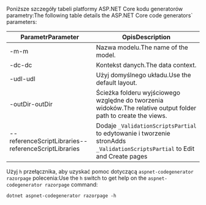 <a name="codegenerator"></a> <span data-ttu-id="bec0e-101">Poniższe szczegóły tabeli platformy ASP.NET Core kodu generatorów parametry:</span><span class="sxs-lookup"><span data-stu-id="bec0e-101">The following table details the ASP.NET Core code generators\` parameters:</span></span>

| <span data-ttu-id="bec0e-102">Parametr</span><span class="sxs-lookup"><span data-stu-id="bec0e-102">Parameter</span></span>               | <span data-ttu-id="bec0e-103">Opis</span><span class="sxs-lookup"><span data-stu-id="bec0e-103">Description</span></span>|
| ----------------- | ------------ |
| <span data-ttu-id="bec0e-104">-m</span><span class="sxs-lookup"><span data-stu-id="bec0e-104">-m</span></span>  | <span data-ttu-id="bec0e-105">Nazwa modelu.</span><span class="sxs-lookup"><span data-stu-id="bec0e-105">The name of the model.</span></span> |
| <span data-ttu-id="bec0e-106">-dc</span><span class="sxs-lookup"><span data-stu-id="bec0e-106">-dc</span></span>  | <span data-ttu-id="bec0e-107">Kontekst danych.</span><span class="sxs-lookup"><span data-stu-id="bec0e-107">The data context.</span></span> |
| <span data-ttu-id="bec0e-108">-udl</span><span class="sxs-lookup"><span data-stu-id="bec0e-108">-udl</span></span> | <span data-ttu-id="bec0e-109">Użyj domyślnego układu.</span><span class="sxs-lookup"><span data-stu-id="bec0e-109">Use the default layout.</span></span> |
| <span data-ttu-id="bec0e-110">-outDir</span><span class="sxs-lookup"><span data-stu-id="bec0e-110">-outDir</span></span> | <span data-ttu-id="bec0e-111">Ścieżka folderu wyjściowego względne do tworzenia widoków.</span><span class="sxs-lookup"><span data-stu-id="bec0e-111">The relative output folder path to create the views.</span></span> |
| <span data-ttu-id="bec0e-112">--referenceScriptLibraries</span><span class="sxs-lookup"><span data-stu-id="bec0e-112">--referenceScriptLibraries</span></span> | <span data-ttu-id="bec0e-113">Dodaje `_ValidationScriptsPartial` to edytowanie i tworzenie stron</span><span class="sxs-lookup"><span data-stu-id="bec0e-113">Adds `_ValidationScriptsPartial` to Edit and Create pages</span></span> |

<span data-ttu-id="bec0e-114">Użyj `h` przełącznika, aby uzyskać pomoc dotyczącą `aspnet-codegenerator razorpage` polecenia:</span><span class="sxs-lookup"><span data-stu-id="bec0e-114">Use the `h` switch to get help on the `aspnet-codegenerator razorpage` command:</span></span>

```console
dotnet aspnet-codegenerator razorpage -h
```
